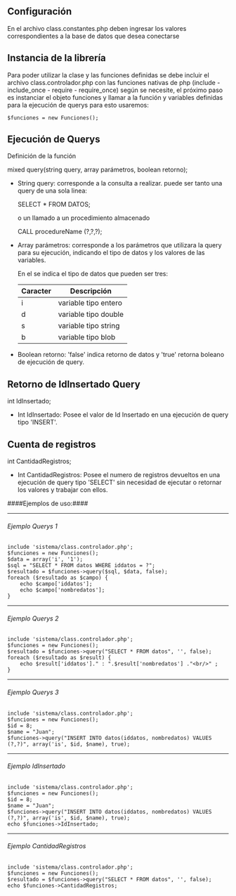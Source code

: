 ## Configuración ##

En el archivo class.constantes.php deben ingresar los valores correspondientes a la base de datos que desea conectarse

## Instancia de la librería ##

Para poder utilizar la clase y las funciones definidas se debe incluir el archivo class.controlador.php con las funciones nativas de php (include - include_once - require - require_once) según se necesite, el próximo paso es instanciar el objeto funciones y llamar a la función y variables definidas para la ejecución de querys para esto usaremos:

    $funciones = new Funciones();


## Ejecución de Querys ##

Definición de la función

mixed query(string query, array parámetros, boolean retorno);

* String query: corresponde a la consulta a realizar.
    puede ser tanto una query de una sola linea:
    
    SELECT * FROM DATOS;
    
    o un llamado a un procedimiento almacenado
    
    CALL procedureName (?,?,?);

* Array parámetros: corresponde a los parámetros que utilizara la query para su ejecución, indicando el tipo de datos y los valores de las variables.

    En el se indica el tipo de datos que pueden ser tres:

    | Caracter | Descripción          |
    | -------- | -------------------- |
    |     i    | variable tipo entero |
    |     d    | variable tipo double |
    |     s    | variable tipo string |
    |     b    | variable tipo blob   |

        

* Boolean retorno: 'false' indica retorno de datos y 'true' retorna boleano 
  de ejecución de query.

## Retorno de IdInsertado Query ##

int IdInsertado;

* Int IdInsertado: Posee el valor de Id Insertado en una ejecución de query tipo 'INSERT'.


## Cuenta de registros ##

int CantidadRegistros;

* Int CantidadRegistros: Posee el numero de registros devueltos en una ejecución de query tipo 'SELECT' sin necesidad de ejecutar o retornar los valores y trabajar con ellos.



####Ejemplos de uso:####

__________________________________________________________________________________________
###### Ejemplo Querys 1 ######

    include 'sistema/class.controlador.php';
    $funciones = new Funciones();
    $data = array('i', '1');
    $sql = "SELECT * FROM datos WHERE iddatos = ?";
    $resultado = $funciones->query($sql, $data, false);
    foreach ($resultado as $campo) {
        echo $campo['iddatos'];
        echo $campo['nombredatos'];
    }

__________________________________________________________________________________________

###### Ejemplo Querys 2 ######

    include 'sistema/class.controlador.php';
    $funciones = new Funciones();
    $resultado = $funciones->query("SELECT * FROM datos", '', false);
    foreach ($resultado as $result) {
        echo $result['iddatos']." : ".$result['nombredatos'] ."<br/>" ;
    }

__________________________________________________________________________________________

###### Ejemplo Querys 3 ######

    include 'sistema/class.controlador.php';
    $funciones = new Funciones();
    $id = 8;
    $name = "Juan";
    $funciones->query("INSERT INTO datos(iddatos, nombredatos) VALUES (?,?)", array('is', $id, $name), true);


__________________________________________________________________________________________
###### Ejemplo IdInsertado ######

    include 'sistema/class.controlador.php';
    $funciones = new Funciones();
    $id = 8;
    $name = "Juan";
    $funciones->query("INSERT INTO datos(iddatos, nombredatos) VALUES (?,?)", array('is', $id, $name), true);
    echo $funciones->IdInsertado;
    
__________________________________________________________________________________________
###### Ejemplo CantidadRegistros ######

    include 'sistema/class.controlador.php';
    $funciones = new Funciones();
    $resultado = $funciones->query("SELECT * FROM datos", '', false);
    echo $funciones->CantidadRegistros;
